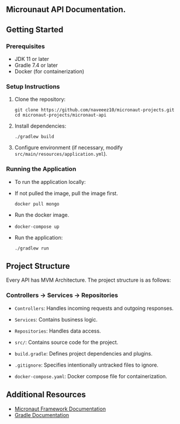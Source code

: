 ## Microunaut API Documentation.

## Getting Started

### Prerequisites

- JDK 11 or later
- Gradle 7.4 or later
- Docker (for containerization)

### Setup Instructions

1. Clone the repository:
   ```shell
   git clone https://github.com/naveeez10/micronaut-projects.git
   cd micronaut-projects/micronaut-api
   ```

2. Install dependencies:
   ```shell
   ./gradlew build
   ```

3. Configure environment (if necessary, modify `src/main/resources/application.yml`).

### Running the Application

- To run the application locally:

- If not pulled the image, pull the image first.
  ```shell
  docker pull mongo
  ```
- Run the docker image.
- 
  ```shell
  docker-compose up
  ```
  
- Run the application:
  ```shell
  ./gradlew run
  ```

## Project Structure

  Every API has MVM Architecture. The project structure is as follows:
  ### Controllers -> Services -> Repositories
  - `Controllers`: Handles incoming requests and outgoing responses.
  - `Services`: Contains business logic.
  - `Repositories`: Handles data access.
  

- `src/`: Contains source code for the project.
- `build.gradle`: Defines project dependencies and plugins.
- `.gitignore`: Specifies intentionally untracked files to ignore.
- `docker-compose.yaml`: Docker compose file for containerization.


## Additional Resources

- [Micronaut Framework Documentation](https://docs.micronaut.io/latest/guide/)
- [Gradle Documentation](https://gradle.org/guides/)
